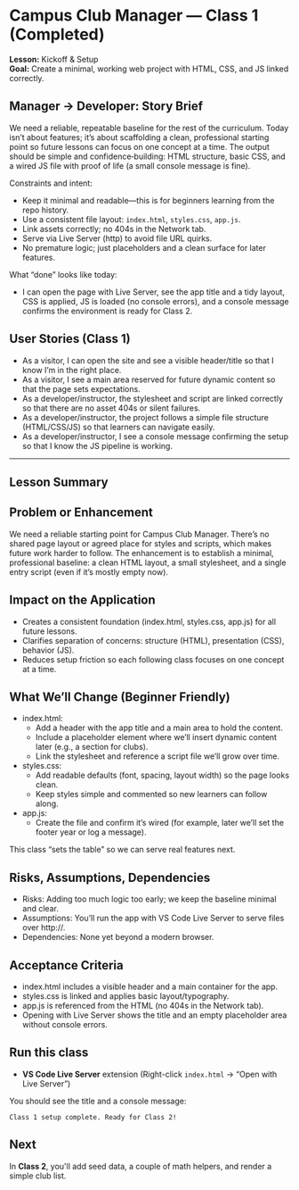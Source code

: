 # Campus Club Manager — Class 1 (Completed)

**Lesson:** Kickoff & Setup  
**Goal:** Create a minimal, working web project with HTML, CSS, and JS linked correctly.

## Manager → Developer: Story Brief

We need a reliable, repeatable baseline for the rest of the curriculum. Today isn’t about features; it’s about scaffolding a clean, professional starting point so future lessons can focus on one concept at a time. The output should be simple and confidence‑building: HTML structure, basic CSS, and a wired JS file with proof of life (a small console message is fine).

Constraints and intent:

- Keep it minimal and readable—this is for beginners learning from the repo history.
- Use a consistent file layout: `index.html`, `styles.css`, `app.js`.
- Link assets correctly; no 404s in the Network tab.
- Serve via Live Server (http) to avoid file URL quirks.
- No premature logic; just placeholders and a clean surface for later features.

What “done” looks like today:

- I can open the page with Live Server, see the app title and a tidy layout, CSS is applied, JS is loaded (no console errors), and a console message confirms the environment is ready for Class 2.

## User Stories (Class 1)

- As a visitor, I can open the site and see a visible header/title so that I know I’m in the right place.
- As a visitor, I see a main area reserved for future dynamic content so that the page sets expectations.
- As a developer/instructor, the stylesheet and script are linked correctly so that there are no asset 404s or silent failures.
- As a developer/instructor, the project follows a simple file structure (HTML/CSS/JS) so that learners can navigate easily.
- As a developer/instructor, I see a console message confirming the setup so that I know the JS pipeline is working.

---

## Lesson Summary

## Problem or Enhancement

We need a reliable starting point for Campus Club Manager. There’s no shared page layout or agreed place for styles and scripts, which makes future work harder to follow. The enhancement is to establish a minimal, professional baseline: a clean HTML layout, a small stylesheet, and a single entry script (even if it’s mostly empty now).

## Impact on the Application

- Creates a consistent foundation (index.html, styles.css, app.js) for all future lessons.
- Clarifies separation of concerns: structure (HTML), presentation (CSS), behavior (JS).
- Reduces setup friction so each following class focuses on one concept at a time.

## What We’ll Change (Beginner Friendly)

- index.html:
  - Add a header with the app title and a main area to hold the content.
  - Include a placeholder element where we’ll insert dynamic content later (e.g., a section for clubs).
  - Link the stylesheet and reference a script file we’ll grow over time.
- styles.css:
  - Add readable defaults (font, spacing, layout width) so the page looks clean.
  - Keep styles simple and commented so new learners can follow along.
- app.js:
  - Create the file and confirm it’s wired (for example, later we’ll set the footer year or log a message).

This class “sets the table” so we can serve real features next.

## Risks, Assumptions, Dependencies

- Risks: Adding too much logic too early; we keep the baseline minimal and clear.
- Assumptions: You’ll run the app with VS Code Live Server to serve files over http://.
- Dependencies: None yet beyond a modern browser.

## Acceptance Criteria

- index.html includes a visible header and a main container for the app.
- styles.css is linked and applies basic layout/typography.
- app.js is referenced from the HTML (no 404s in the Network tab).
- Opening with Live Server shows the title and an empty placeholder area without console errors.

## Run this class

- **VS Code Live Server** extension (Right-click `index.html` → “Open with Live Server”)

You should see the title and a console message:

```
Class 1 setup complete. Ready for Class 2!
```

## Next

In **Class 2**, you'll add seed data, a couple of math helpers, and render a simple club list.
